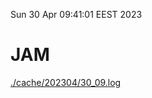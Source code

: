 Sun 30 Apr 09:41:01 EEST 2023
# JAM
<a href='./cache/202304/30_09.log'>./cache/202304/30_09.log</a>
